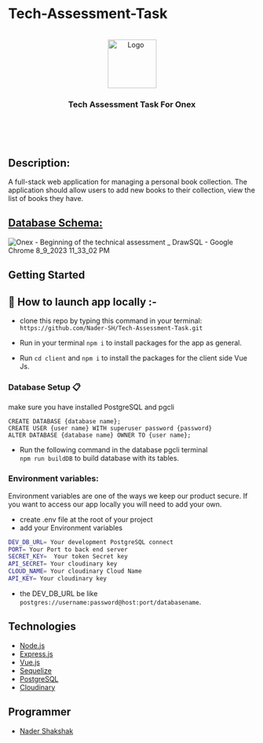 # Tech-Assessment-Task
<br />

<div align="center" id="top">
    <img src="https://github.com/Nader-SH/Tech-Assessment-Task/assets/64221231/8ec2470d-0d3a-4ee1-bacf-2ee90d160406"  height="99" alt="Logo" >

  <h3 align="center">
    Tech Assessment Task For Onex
  </h3>
</div>
<br />
<br />
<br />

## Description:
A full-stack web application for managing a personal book collection. The application should allow users to add new books to their collection, view the list of books they have.

## [**Database Schema**:](https://drawsql.app/teams/nader-shak/diagrams/onex-beginning-of-the-technical-assessment)

![Onex - Beginning of the technical assessment _ DrawSQL - Google Chrome 8_9_2023 11_33_02 PM](https://github.com/Nader-SH/Tech-Assessment-Task/assets/64221231/f4459dbf-c214-45ea-8b72-d7794c3ab815)


## **Getting Started**  

## :pushpin: **How to launch app locally** :- 

*  clone this repo by typing this command in your terminal:  
`https://github.com/Nader-SH/Tech-Assessment-Task.git`

*  Run in your terminal `npm i` to install packages for the app as general.

*  Run `cd client` and `npm i` to install the packages for the client side Vue Js.


### Database Setup  :clipboard: 

make sure you have installed PostgreSQL and pgcli 

```sql=
CREATE DATABASE {database name};
CREATE USER {user name} WITH superuser password {password}
ALTER DATABASE {database name} OWNER TO {user name};
```

* Run the following command in the database pgcli terminal  
`npm run buildDB` to build database with its tables.


### **Environment variables:**
Environment variables are one of the ways we keep our product secure. If you want to access our app locally you will need to add your own.
- create .env file at the root of your project
- add your Environment variables

  
```sh
DEV_DB_URL= Your development PostgreSQL connect
PORT= Your Port to back end server
SECRET_KEY=  Your token Secret key
API_SECRET= Your cloudinary key
CLOUD_NAME= Your cloudinary Cloud Name 
API_KEY= Your cloudinary key
```
* the DEV_DB_URL be like `postgres://username:password@host:port/databasename`.

## **Technologies**
* [Node.js](https://nodejs.org/en)
* [Express.js](https://expressjs.com/)
* [Vue.js](https://vuejs.org/)
* [Sequelize](https://sequelize.org/)
* [PostgreSQL](https://www.postgresql.org/download/windows/)
* [Cloudinary](https://cloudinary.com/)

## **Programmer**
- [Nader Shakshak](https://github.com/Nader-SH)

